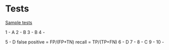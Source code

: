 # Tests

[Sample tests](https://d1.awsstatic.com/training-and-certification/docs-ml/AWS-Certified-Machine-Learning-Specialty_Sample-Questions.pdf)

1 - A
2 - B
3 - B
4 -


5 - D
false positive = FP/(FP+TN)
recall = TP/(TP+FN)
6 - D
7 -
8 - C
9 -
10 -
